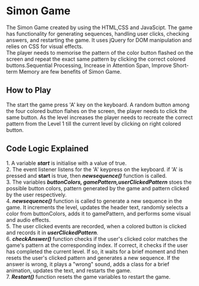 <h1>Simon Game</h1>
<p>The Simon Game created by using the HTML,CSS and JavaScipt. The game has functionality for generating sequences, handling user clicks, checking answers, and restarting the game. It uses jQuery for DOM manipulation and relies on CSS for visual effects.<br>
The player needs to memorise the pattern of the color button flashed on the screen and repeat the exact same pattern by clicking the correct colored buttons.Sequential Processing, Increase in Attention Span, Improve Short-term Memory are few benefits of Simon Game.</p>

<h2>How to Play</h2>
<p>The start the game press 'A' key on the keyboard. A random button among the four colored button flahes on the screen, the player needs to click the same button. As the level increases the player needs to recreate the correct pattern from the Level 1 till the current level by clicking on right colored button.</p>

<h2>Code Logic Explained</h2>
<p>1. A variable <b><i>start</i></b> is initialise with a value of true.<br>
2. The event listener listens for the 'A' keypress on the keyboard. if 'A' is pressed and <b>start</b> is true, then <b><i>newsequence()</i></b> function is called.<br>
3. The variables <b><i>buttonColors, gamePattern,userClickedPattern</i></b> stoes the possible button colors, pattern generated by the game and pattern clicked by the user respectively.<br>
4. <b><i>newsequence()</i></b> function is called to generate a new sequence in the game. It increments the level, updates the header text, randomly selects a color from buttonColors, adds it to gamePattern, and performs some visual and audio effects.<br>
5. The user clicked events are recorded, when a colored button is clicked and records it in <b><i>userClickedPattern</i></b>.<br>
6. <b><i>checkAnswer()</i></b> function checks if the user's clicked color matches the game's pattern at the corresponding index. If correct, it checks if the user has completed the current level. If so, it waits for a brief moment and then resets the user's clicked pattern and generates a new sequence. If the answer is wrong, it plays a "wrong" sound, adds a class for a brief animation, updates the text, and restarts the game.<br>
7. <b><i>Restart()</i></b> function resets the game variables to restart the game.</p>
